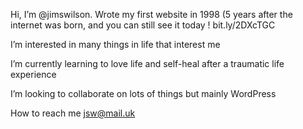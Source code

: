 Hi, I’m @jimswilson. Wrote my first website in 1998 (5 years after the internet was born, and you can still see it today ! bit.ly/2DXcTGC

I’m interested in many things in life that interest me

I’m currently learning to love life and self-heal after a traumatic life experience

I’m looking to collaborate on lots of things but mainly WordPress

How to reach me jsw@mail.uk

<!---
jimswilson/jimswilson is a ✨ special ✨ repository because its `README.md` (this file) appears on your GitHub profile.
You can click the Preview link to take a look at your changes.
--->
